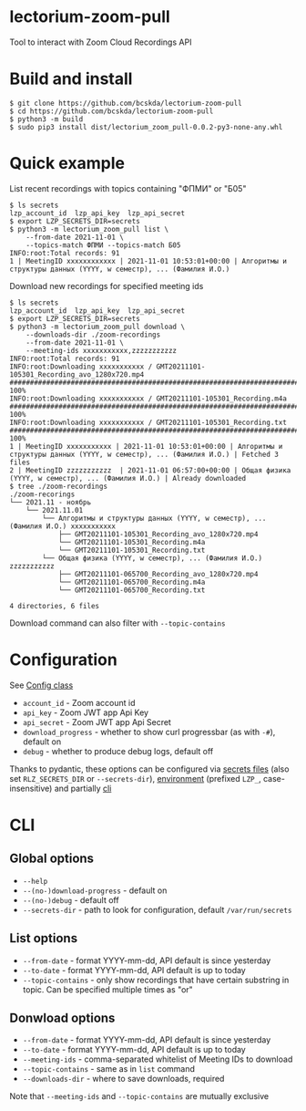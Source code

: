 # lectorium-zoom-pull

Tool to interact with Zoom Cloud Recordings API

# Build and install

```
$ git clone https://github.com/bcskda/lectorium-zoom-pull
$ cd https://github.com/bcskda/lectorium-zoom-pull
$ python3 -m build
$ sudo pip3 install dist/lectorium_zoom_pull-0.0.2-py3-none-any.whl
```

# Quick example

List recent recordings with topics containing "ФПМИ" or "Б05"

```
$ ls secrets
lzp_account_id  lzp_api_key  lzp_api_secret
$ export LZP_SECRETS_DIR=secrets
$ python3 -m lectorium_zoom_pull list \
    --from-date 2021-11-01 \
    --topics-match ФПМИ --topics-match Б05
INFO:root:Total records: 91
1 | MeetingID xxxxxxxxxxxx | 2021-11-01 10:53:01+00:00 | Алгоритмы и структуры данных (YYYY, w семестр), ... (Фамилия И.О.)
```

Download new recordings for specified meeting ids

```
$ ls secrets
lzp_account_id  lzp_api_key  lzp_api_secret
$ export LZP_SECRETS_DIR=secrets
$ python3 -m lectorium_zoom_pull download \
    --downloads-dir ./zoom-recordings
    --from-date 2021-11-01 \
    --meeting-ids xxxxxxxxxxx,zzzzzzzzzzz
INFO:root:Total records: 91                                                                                                                                                                                                           
INFO:root:Downloading xxxxxxxxxxx / GMT20211101-105301_Recording_avo_1280x720.mp4
################################################################################################################################ 100%
INFO:root:Downloading xxxxxxxxxxx / GMT20211101-105301_Recording.m4a
################################################################################################################################ 100%
INFO:root:Downloading xxxxxxxxxxx / GMT20211101-105301_Recording.txt
################################################################################################################################ 100%
1 | MeetingID xxxxxxxxxxx | 2021-11-01 10:53:01+00:00 | Алгоритмы и структуры данных (YYYY, w семестр), ... (Фамилия И.О.) | Fetched 3 files
2 | MeetingID zzzzzzzzzzz  | 2021-11-01 06:57:00+00:00 | Общая физика (YYYY, w семестр), ... (Фамилия И.О.) | Already downloaded
$ tree ./zoom-recordings
./zoom-recorings
└── 2021.11 - ноябрь
    └── 2021.11.01
        └── Алгоритмы и структуры данных (YYYY, w семестр), ... (Фамилия И.О.) xxxxxxxxxxx
            ├── GMT20211101-105301_Recording_avo_1280x720.mp4
            └── GMT20211101-105301_Recording.m4a
            └── GMT20211101-105301_Recording.txt
        └── Общая физика (YYYY, w семестр), ... (Фамилия И.О.) zzzzzzzzzzz
            ├── GMT20211101-065700_Recording_avo_1280x720.mp4
            └── GMT20211101-065700_Recording.m4a
            └── GMT20211101-065700_Recording.txt

4 directories, 6 files
```

Download command can also filter with `--topic-contains`

# Configuration

See [Config class](/src/lectorium_zoom_pull/config.py)

- `account_id` - Zoom account id
- `api_key` - Zoom JWT app Api Key
- `api_secret` - Zoom JWT app Api Secret
- `download_progress` - whether to show curl progressbar (as with `-#`), default on
- `debug` - whether to produce debug logs, default off

Thanks to pydantic, these options can be configured via [secrets files](https://pydantic-docs.helpmanual.io/usage/settings/#secret-support) (also set `RLZ_SECRETS_DIR` or `--secrets-dir`), [environment](https://pydantic-docs.helpmanual.io/usage/settings/#environment-variable-names) (prefixed `LZP_`, case-insensitive) and partially [cli](#global-options)

# CLI

## Global options

- `--help`
- `--(no-)download-progress` - default on
- `--(no-)debug` - default off
- `--secrets-dir` - path to look for configuration, default `/var/run/secrets`

## List options

- `--from-date` - format YYYY-mm-dd, API default is since yesterday
- `--to-date` - format YYYY-mm-dd, API default is up to today
- `--topic-contains` - only show recordings that have certain substring in topic. Can be specified multiple times as "or"

## Donwload options

- `--from-date` - format YYYY-mm-dd, API default is since yesterday
- `--to-date` - format YYYY-mm-dd, API default is up to today
- `--meeting-ids` - comma-separated whitelist of Meeting IDs to download
- `--topic-contains` - same as in `list` command
- `--downloads-dir` - where to save downloads, required

Note that `--meeting-ids` and `--topic-contains` are mutually exclusive
